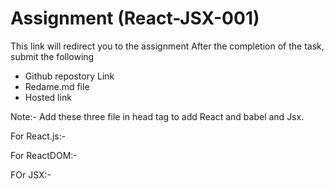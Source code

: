# Assignment  (React-JSX-001)
This link will redirect you to the assignment
After the completion of the task, submit the following
- Github repostory Link
- Redame.md file
- Hosted link


Note:- Add these three file in head tag to add React and babel and Jsx.

<!-- REACT LIBRARY -->
For React.js:-    <script src="https://unpkg.com/react@15.5.4/dist/react.js"></script>
<!-- REACT DOM LIBRARY -->
For ReactDOM:-    <script src="https://unpkg.com/react-dom@15.5.4/dist/react-dom.js"></script>
<!-- BABEL LIBRARY -->
FOr JSX:-     <script src="https://cdnjs.cloudflare.com/ajax/libs/babel-standalone/6.25.0/babel.min.js"></script>

